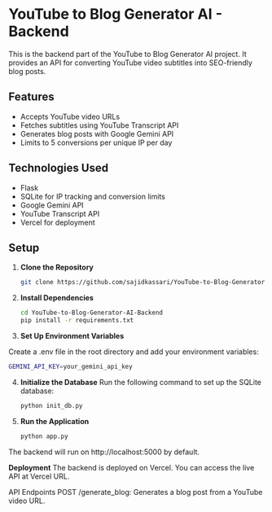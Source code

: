 # YouTube to Blog Generator AI - Backend

This is the backend part of the YouTube to Blog Generator AI project. It provides an API for converting YouTube video subtitles into SEO-friendly blog posts.

## Features

- Accepts YouTube video URLs
- Fetches subtitles using YouTube Transcript API
- Generates blog posts with Google Gemini API
- Limits to 5 conversions per unique IP per day

## Technologies Used

- Flask
- SQLite for IP tracking and conversion limits
- Google Gemini API
- YouTube Transcript API
- Vercel for deployment

## Setup

1. **Clone the Repository**

   ```bash
   git clone https://github.com/sajidkassari/YouTube-to-Blog-Generator-AI-Backend.git
   
2. **Install Dependencies**

   ```bash
   cd YouTube-to-Blog-Generator-AI-Backend
   pip install -r requirements.txt
   
3. **Set Up Environment Variables**

Create a .env file in the root directory and add your environment variables:

   ```bash
   GEMINI_API_KEY=your_gemini_api_key
```
4. **Initialize the Database**
Run the following command to set up the SQLite database:

   ```bash
   python init_db.py
   
5. **Run the Application**

   ```bash
   python app.py
   
The backend will run on http://localhost:5000 by default.

**Deployment**
The backend is deployed on Vercel. You can access the live API at Vercel URL.

API Endpoints
POST /generate_blog: Generates a blog post from a YouTube video URL.
